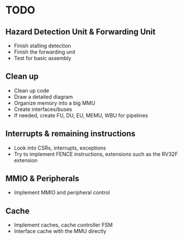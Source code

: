 # TODO

## Hazard Detection Unit & Forwarding Unit
- Finish stalling detection 
- Finish the forwarding unit
- Test for basic assembly

## Clean up
- Clean up code
- Draw a detailed diagram
- Organize memory into a big MMU
- Create interfaces/buses
- If needed, create FU, DU, EU, MEMU, WBU for pipelines

## Interrupts & remaining instructions
- Look into CSRs, interrupts, exceptions
- Try to implement FENCE instructions, extensions such as the RV32F extension

## MMIO & Peripherals
- Implement MMIO and peripheral control

## Cache
- Implement caches, cache controller FSM
- Interface cache with the MMU directly